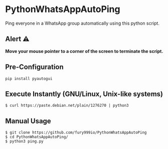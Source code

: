 # PythonWhatsAppAutoPing
Ping everyone in a WhatsApp group automatically using this python script.

## Alert ⚠️
<b>Move your mouse pointer to a corner of the screen to terminate the script.</b>
## Pre-Configuration
```pip install pyautogui```
## Execute Instantly (GNU/Linux, Unix-like systems)
```$ curl https://paste.debian.net/plain/1276270 | python3```
## Manual Usage
```$ git clone https://github.com/fury999io/PythonWhatsAppAutoPing``` <br>
```$ cd PythonWhatsAppAutoPing/``` <br>
```$ python3 ping.py```
